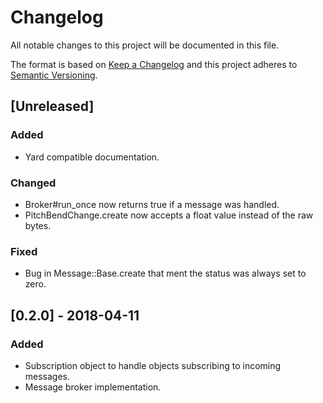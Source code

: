 # Changelog
All notable changes to this project will be documented in this file.

The format is based on [Keep a Changelog](http://keepachangelog.com/en/1.0.0/)
and this project adheres to [Semantic Versioning](http://semver.org/spec/v2.0.0.html).

## [Unreleased]
### Added
- Yard compatible documentation.
### Changed
- Broker#run_once now returns true if a message was handled.
- PitchBendChange.create now accepts a float value instead of the raw bytes.

### Fixed
- Bug in Message::Base.create that ment the status was always set to zero.

## [0.2.0] - 2018-04-11
### Added
- Subscription object to handle objects subscribing to incoming messages.
- Message broker implementation.